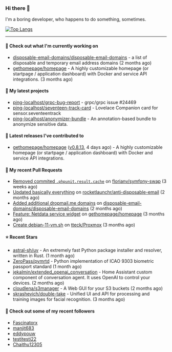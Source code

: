### Hi there 👋

I'm a boring developer, who happens to do something, sometimes.

[![Top Langs](https://github-readme-stats.vercel.app/api/top-langs/?username=ping-localhost&langs_count=8&theme=dracula&layout=compact)](https://github.com/anuraghazra/github-readme-stats)

---
#### 👷 Check out what I'm currently working on

- [disposable-email-domains/disposable-email-domains](https://github.com/disposable-email-domains/disposable-email-domains) - a list of disposable and temporary email address domains (2 months ago)
- [gethomepage/homepage](https://github.com/gethomepage/homepage) - A highly customizable homepage (or startpage / application dashboard) with Docker and service API integrations. (3 months ago)



#### 🌱 My latest projects

- [ping-localhost/grpc-bug-report](https://github.com/ping-localhost/grpc-bug-report) - grpc/grpc issue #24469
- [ping-localhost/seventeen-track-card](https://github.com/ping-localhost/seventeen-track-card) - Lovelace Companion card for sensor.seventeentrack
- [ping-localhost/anonymizer-bundle](https://github.com/ping-localhost/anonymizer-bundle) - An annotation-based bundle to anonymize sensitive data.



#### 🔭 Latest releases I've contributed to

- [gethomepage/homepage](https://github.com/gethomepage/homepage) ([v0.8.13](https://github.com/gethomepage/homepage/releases/tag/v0.8.13), 4 days ago) - A highly customizable homepage (or startpage / application dashboard) with Docker and service API integrations.



#### 🔨 My recent Pull Requests

- [Removed commited `.phpunit.result.cache`](https://github.com/florianv/symfony-swap/pull/55) on [florianv/symfony-swap](https://github.com/florianv/symfony-swap) (3 weeks ago)
- [Updated basically everything](https://github.com/rocketlaunchr/anti-disposable-email/pull/3) on [rocketlaunchr/anti-disposable-email](https://github.com/rocketlaunchr/anti-disposable-email) (2 months ago)
- [Added additional dropmail.me domains](https://github.com/disposable-email-domains/disposable-email-domains/pull/446) on [disposable-email-domains/disposable-email-domains](https://github.com/disposable-email-domains/disposable-email-domains) (2 months ago)
- [Feature: Netdata service widget](https://github.com/gethomepage/homepage/pull/2672) on [gethomepage/homepage](https://github.com/gethomepage/homepage) (3 months ago)
- [Create debian-11-vm.sh](https://github.com/tteck/Proxmox/pull/2355) on [tteck/Proxmox](https://github.com/tteck/Proxmox) (3 months ago)



#### ⭐ Recent Stars

- [astral-sh/uv](https://github.com/astral-sh/uv) - An extremely fast Python package installer and resolver, written in Rust. (1 month ago)
- [ZeroPass/pymrtd](https://github.com/ZeroPass/pymrtd) - Python implementation of ICAO 9303 biometric passport standard (1 month ago)
- [jekalmin/extended_openai_conversation](https://github.com/jekalmin/extended_openai_conversation) - Home Assistant custom component of conversation agent. It uses OpenAI to control your devices. (2 months ago)
- [cloudlena/s3manager](https://github.com/cloudlena/s3manager) - A Web GUI for your S3 buckets (2 months ago)
- [skrashevich/double-take](https://github.com/skrashevich/double-take) - Unified UI and API for processing and training images for facial recognition. (3 months ago)



#### 👯 Check out some of my recent followers

- [Fascinatorx](https://github.com/Fascinatorx)
- [manjit683](https://github.com/manjit683)
- [eddypouw](https://github.com/eddypouw)
- [testitesti22](https://github.com/testitesti22)
- [Chaithu12305](https://github.com/Chaithu12305)

